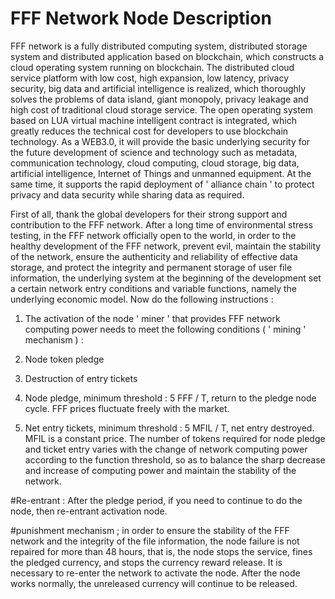 FFF Network Node Description
==========================
 

FFF network is a fully distributed computing system, distributed storage system and distributed application based on blockchain, which constructs a cloud operating system running on blockchain. The distributed cloud service platform with low cost, high expansion, low latency, privacy security, big data and artificial intelligence is realized, which thoroughly solves the problems of data island, giant monopoly, privacy leakage and high cost of traditional cloud storage service. The open operating system based on LUA virtual machine intelligent contract is integrated, which greatly reduces the technical cost for developers to use blockchain technology. As a WEB3.0, it will provide the basic underlying security for the future development of science and technology such as metadata, communication technology, cloud computing, cloud storage, big data, artificial intelligence, Internet of Things and unmanned equipment. At the same time, it supports the rapid deployment of ' alliance chain ' to protect privacy and data security while sharing data as required.

First of all, thank the global developers for their strong support and contribution to the FFF network. After a long time of environmental stress testing, in the FFF network officially open to the world, in order to the healthy development of the FFF network, prevent evil, maintain the stability of the network, ensure the authenticity and reliability of effective data storage, and protect the integrity and permanent storage of user file information, the underlying system at the beginning of the development set a certain network entry conditions and variable functions, namely the underlying economic model. Now do the following instructions :

1. The activation of the node ' miner ' that provides FFF network computing power needs to meet the following conditions ( ' mining ' mechanism ) :
1. Node token pledge
2. Destruction of entry tickets

1. Node pledge, minimum threshold : 5 FFF / T, return to the pledge node cycle. FFF prices fluctuate freely with the market.

2. Net entry tickets, minimum threshold : 5 MFIL / T, net entry destroyed. MFIL is a constant price.
The number of tokens required for node pledge and ticket entry varies with the change of network computing power according to the function threshold, so as to balance the sharp decrease and increase of computing power and maintain the stability of the network.

#Re-entrant : After the pledge period, if you need to continue to do the node, then re-entrant activation node.

#punishment mechanism ; in order to ensure the stability of the FFF network and the integrity of the file information, the node failure is not repaired for more than 48 hours, that is, the node stops the service, fines the pledged currency, and stops the currency reward release. It is necessary to re-enter the network to activate the node. After the node works normally, the unreleased currency will continue to be released.

